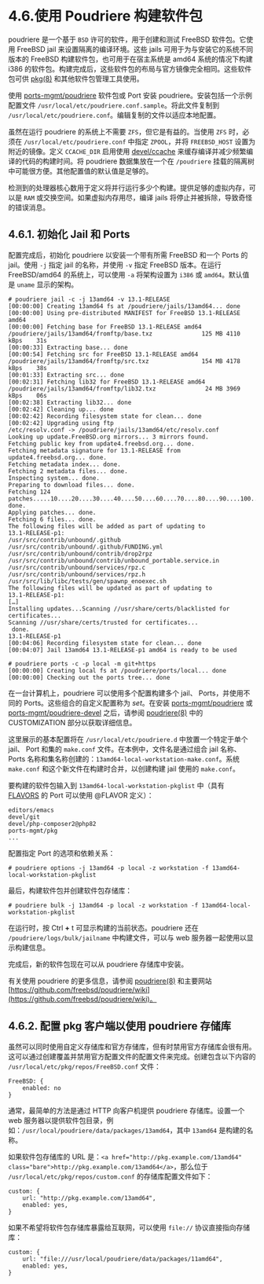 # 4.6.使用 Poudriere 构建软件包

poudriere 是一个基于 `BSD` 许可的软件，用于创建和测试 FreeBSD 软件包。它使用 FreeBSD jail 来设置隔离的编译环境。这些 jails 可用于为与安装它的系统不同版本的 FreeBSD 构建软件包，也可用于在宿主系统是 amd64 系统的情况下构建 i386 的软件包。构建完成后，这些软件包的布局与官方镜像完全相同。这些软件包可供 [pkg(8)](https://man.freebsd.org/cgi/man.cgi?query=pkg&sektion=8&format=html) 和其他软件包管理工具使用。

使用 [ports-mgmt/poudriere](https://cgit.freebsd.org/ports/tree/ports-mgmt/poudriere/) 软件包或 Port 安装 poudriere。安装包括一个示例配置文件 `/usr/local/etc/poudriere.conf.sample`。将此文件复制到 `/usr/local/etc/poudriere.conf`。编辑复制的文件以适应本地配置。

虽然在运行 poudriere 的系统上不需要 `ZFS`，但它是有益的。当使用 `ZFS` 时，必须在 `/usr/local/etc/poudriere.conf` 中指定 `ZPOOL`，并将 `FREEBSD_HOST` 设置为附近的镜像。定义 `CCACHE_DIR` 启用使用 [devel/ccache](https://cgit.freebsd.org/ports/tree/devel/ccache/) 来缓存编译并减少频繁编译的代码的构建时间。将 poudriere 数据集放在一个在 `/poudriere` 挂载的隔离树中可能很方便。其他配置值的默认值是足够的。

检测到的处理器核心数用于定义将并行运行多少个构建。提供足够的虚拟内存，可以是 `RAM` 或交换空间。如果虚拟内存用尽，编译 jails 将停止并被拆除，导致奇怪的错误消息。

## 4.6.1. 初始化 Jail 和 Ports

配置完成后，初始化 poudriere 以安装一个带有所需 FreeBSD 和一个 Ports 的 jail。使用 `-j` 指定 jail 的名称，并使用 `-v` 指定 FreeBSD 版本。在运行 FreeBSD/amd64 的系统上，可以使用 `-a` 将架构设置为 `i386` 或 `amd64`。默认值是 `uname` 显示的架构。

```
# poudriere jail -c -j 13amd64 -v 13.1-RELEASE
[00:00:00] Creating 13amd64 fs at /poudriere/jails/13amd64... done
[00:00:00] Using pre-distributed MANIFEST for FreeBSD 13.1-RELEASE amd64
[00:00:00] Fetching base for FreeBSD 13.1-RELEASE amd64
/poudriere/jails/13amd64/fromftp/base.txz              125 MB 4110 kBps    31s
[00:00:33] Extracting base... done
[00:00:54] Fetching src for FreeBSD 13.1-RELEASE amd64
/poudriere/jails/13amd64/fromftp/src.txz               154 MB 4178 kBps    38s
[00:01:33] Extracting src... done
[00:02:31] Fetching lib32 for FreeBSD 13.1-RELEASE amd64
/poudriere/jails/13amd64/fromftp/lib32.txz              24 MB 3969 kBps    06s
[00:02:38] Extracting lib32... done
[00:02:42] Cleaning up... done
[00:02:42] Recording filesystem state for clean... done
[00:02:42] Upgrading using ftp
/etc/resolv.conf -> /poudriere/jails/13amd64/etc/resolv.conf
Looking up update.FreeBSD.org mirrors... 3 mirrors found.
Fetching public key from update4.freebsd.org... done.
Fetching metadata signature for 13.1-RELEASE from update4.freebsd.org... done.
Fetching metadata index... done.
Fetching 2 metadata files... done.
Inspecting system... done.
Preparing to download files... done.
Fetching 124 patches.....10....20....30....40....50....60....70....80....90....100....110....120.. done.
Applying patches... done.
Fetching 6 files... done.
The following files will be added as part of updating to
13.1-RELEASE-p1:
/usr/src/contrib/unbound/.github
/usr/src/contrib/unbound/.github/FUNDING.yml
/usr/src/contrib/unbound/contrib/drop2rpz
/usr/src/contrib/unbound/contrib/unbound_portable.service.in
/usr/src/contrib/unbound/services/rpz.c
/usr/src/contrib/unbound/services/rpz.h
/usr/src/lib/libc/tests/gen/spawnp_enoexec.sh
The following files will be updated as part of updating to
13.1-RELEASE-p1:
[…]
Installing updates...Scanning //usr/share/certs/blacklisted for certificates...
Scanning //usr/share/certs/trusted for certificates...
 done.
13.1-RELEASE-p1
[00:04:06] Recording filesystem state for clean... done
[00:04:07] Jail 13amd64 13.1-RELEASE-p1 amd64 is ready to be used
```

```
# poudriere ports -c -p local -m git+https
[00:00:00] Creating local fs at /poudriere/ports/local... done
[00:00:00] Checking out the ports tree... done
```

在一台计算机上，poudriere 可以使用多个配置构建多个 jail、 Ports，并使用不同的 Ports。这些组合的自定义配置称为 _set_。在安装 [ports-mgmt/poudriere](https://cgit.freebsd.org/ports/tree/ports-mgmt/poudriere/) 或 [ports-mgmt/poudriere-devel](https://cgit.freebsd.org/ports/tree/ports-mgmt/poudriere-devel/) 之后，请参阅 [poudriere(8)](https://man.freebsd.org/cgi/man.cgi?query=poudriere&sektion=8&format=html) 中的 CUSTOMIZATION 部分以获取详细信息。

这里展示的基本配置将在 `/usr/local/etc/poudriere.d` 中放置一个特定于单个 jail、 Port 和集的 `make.conf` 文件。在本例中，文件名是通过组合 jail 名称、 Ports 名称和集名称创建的：`13amd64-local-workstation-make.conf`。系统 `make.conf` 和这个新文件在构建时合并，以创建构建 jail 使用的 `make.conf`。

要构建的软件包输入到 `13amd64-local-workstation-pkglist` 中（具有 [FLAVORS](https://docs.freebsd.org/en/books/porters-handbook/flavors) 的 Port 可以使用 @FLAVOR 定义）：

```
editors/emacs
devel/git
devel/php-composer2@php82
ports-mgmt/pkg
...
```

配置指定 Port 的选项和依赖关系：

```
# poudriere options -j 13amd64 -p local -z workstation -f 13amd64-local-workstation-pkglist
```

最后，构建软件包并创建软件包存储库：

```
# poudriere bulk -j 13amd64 -p local -z workstation -f 13amd64-local-workstation-pkglist
```

在运行时，按 Ctrl **+** t 可显示构建的当前状态。poudriere 还在 `/poudriere/logs/bulk/jailname` 中构建文件，可以与 web 服务器一起使用以显示构建信息。

完成后，新的软件包现在可以从 poudriere 存储库中安装。

有关使用 poudriere 的更多信息，请参阅 [poudriere(8)](https://man.freebsd.org/cgi/man.cgi?query=poudriere&sektion=8&format=html) 和主要网站 [https://github.com/freebsd/poudriere/wiki](https://github.com/freebsd/poudriere/wiki)。

## 4.6.2. 配置 pkg 客户端以使用 poudriere 存储库

虽然可以同时使用自定义存储库和官方存储库，但有时禁用官方存储库会很有用。这可以通过创建覆盖并禁用官方配置文件的配置文件来完成。创建包含以下内容的 `/usr/local/etc/pkg/repos/FreeBSD.conf` 文件：

```
FreeBSD: {
	enabled: no
}
```

通常，最简单的方法是通过 HTTP 向客户机提供 poudriere 存储库。设置一个 web 服务器以提供软件包目录，例如：`/usr/local/poudriere/data/packages/13amd64`，其中 `13amd64` 是构建的名称。

如果软件包存储库的 URL 是：`<a href="http://pkg.example.com/13amd64" class="bare">http://pkg.example.com/13amd64</a>`，那么位于 `/usr/local/etc/pkg/repos/custom.conf` 的存储库配置文件如下：

```
custom: {
	url: "http://pkg.example.com/13amd64",
	enabled: yes,
}
```

如果不希望将软件包存储库暴露给互联网，可以使用 `file://` 协议直接指向存储库：

```
custom: {
	url: "file:///usr/local/poudriere/data/packages/11amd64",
	enabled: yes,
}
```
